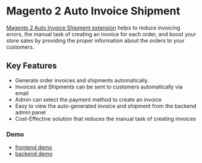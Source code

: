 <body>
	<main>
		<div class="content-wrapper">
			<div class="content-inner">
				<h1>Magento 2 Auto Invoice Shipment</h1>
				<p><a href="https://www.mageants.com/auto-invoice-shipment-for-magento-2.html">Magento 2 Auto Invoice Shipment extension</a> helps to reduce invoicing errors, the manual task of creating an invoice for each order, and boost your store sales by providing the proper information about the orders to your customers.</p>
				
<div class="features-wrapper">
					<h2>Key Features</h2>
					<ul>
						<li>Generate order invoices and shipments automatically.</li>
						<li>Invoices and Shipments can be sent to customers automatically via email</li>
						<li>Admin can select the payment method to create an invoice</li>
						<li>Easy to view the auto-generated invoice and shipment from the backend admin panel</li>
						<li>Cost-Effective solution that reduces the manual task of creating invoices</li>
					</ul>
				</div>
				<div class="more-features">
					<h3>Demo</h3>
					<ul>
						<li><a href="https://autoinvoiceshipment.demo14.b7fb87dd732790222.temporary.link/">frontend demo</a></li>
						<li><a href="https://demo14.b7fb87dd732790222.temporary.link/adminsession?un=autoinvoiceshipment&ps=Rock@1234">backend demo</a></li>
					</ul>
				</div>
			</div>
		</div>
	</main>
</body>
</html>

